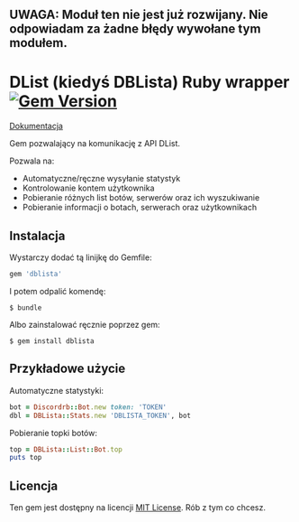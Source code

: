 UWAGA: Moduł ten nie jest już rozwijany. Nie odpowiadam za żadne błędy wywołane tym modułem.
-------------------------------------
# DList (kiedyś DBLista) Ruby wrapper [![Gem Version](https://badge.fury.io/rb/dblista.svg)](https://badge.fury.io/rb/dblista)

[Dokumentacja](https://www.rubydoc.info/github/marek12306/dblista-wrapper-ruby)

Gem pozwalający na komunikację z API DList.

Pozwala na:

- Automatyczne/ręczne wysyłanie statystyk
- Kontrolowanie kontem użytkownika
- Pobieranie różnych list botów, serwerów oraz ich wyszukiwanie
- Pobieranie informacji o botach, serwerach oraz użytkownikach

## Instalacja

Wystarczy dodać tą linijkę do Gemfile:

```ruby
gem 'dblista'
```

I potem odpalić komendę:

    $ bundle

Albo zainstalować ręcznie poprzez gem:

    $ gem install dblista

## Przykładowe użycie

Automatyczne statystyki:

```ruby
bot = Discordrb::Bot.new token: 'TOKEN'
dbl = DBLista::Stats.new 'DBLISTA_TOKEN', bot
```

Pobieranie topki botów:

```ruby
top = DBLista::List::Bot.top
puts top
```

## Licencja

Ten gem jest dostępny na licencji [MIT License](https://opensource.org/licenses/MIT). Rób z tym co chcesz.
